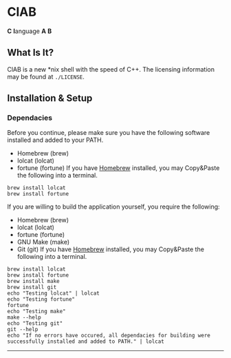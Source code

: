# ClAB
**C** **l**anguage **A** **B**

## What Is It?
ClAB is a new *nix shell with the speed of C++. The licensing information may be found at `./LICENSE`.

## Installation & Setup
### Dependacies
Before you continue, please make sure you have the following software installed and added to your PATH.
- Homebrew (brew)
- lolcat (lolcat)
- fortune (fortune)
If you have [Homebrew](https://brew.sh) installed, you may Copy&Paste the following into a terminal.
```
brew install lolcat
brew install fortune
```

If you are willing to build the application yourself, you require the following:
- Homebrew (brew)
- lolcat (lolcat)
- fortune (fortune)
- GNU Make (make)
- Git (git)
If you have [Homebrew](https://brew.sh) installed, you may Copy&Paste the following into a terminal.
```
brew install lolcat
brew install fortune
brew install make
brew install git
echo "Testing lolcat" | lolcat
echo "Testing fortune"
fortune
echo "Testing make"
make --help
echo "Testing git"
git --help
echo "If no errors have occured, all dependacies for building were successfully installed and added to PATH." | lolcat
```
<hr>